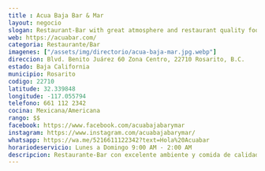 ```yaml
---
title : Acua Baja Bar & Mar
layout: negocio
slogan: Restaurant-Bar with great atmosphere and restaurant quality food, at great prices.
web: https://acuabar.com/
categoria: Restaurante/Bar
imagenes: ["/assets/img/directorio/acua-baja-mar.jpg.webp"]
direccion: Blvd. Benito Juárez 60 Zona Centro, 22710 Rosarito, B.C.
estado: Baja California
municipio: Rosarito
codigo: 22710
latitude: 32.339848
longitude: -117.055794
telefono: 661 112 2342
cocina: Mexicana/Americana
rango: $$
facebook: https://www.facebook.com/acuabajabarymar
instagram: https://www.instagram.com/acuabajabarymar/
whatsapp: https://wa.me/5216611122342?text=Hola%20Acuabar
horariodeservicio: Lunes a Domingo 9:00 AM - 2:00 AM
descripcion: Restaurante-Bar con excelente ambiente y comida de calidad en restaurantes, a excelentes precios. Abierto las 24 hrs! Desayuno desde $ 50 mxn. Mariscos, ostiones, aperitivos y cervezas artesanales.
---
```





   


